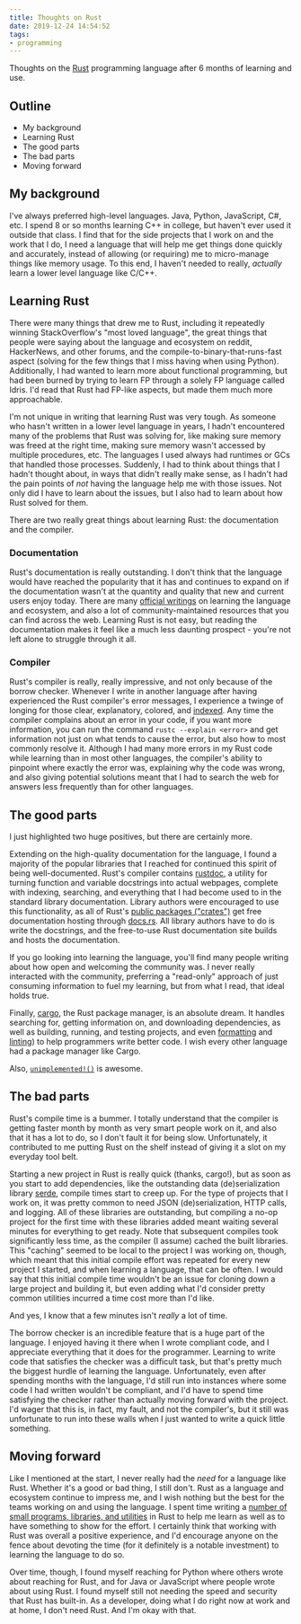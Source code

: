 ```yaml
---
title: Thoughts on Rust
date: 2019-12-24 14:54:52
tags:
- programming
---
```


Thoughts on the [Rust](https://www.rust-lang.org/) programming language after 6 months of learning and use.

<!-- more -->

## Outline

* My background
* Learning Rust
* The good parts
* The bad parts
* Moving forward

## My background

I've always preferred high-level languages. Java, Python, JavaScript, C#, etc. I spend 8 or so months learning C++ in college, but haven't ever used it outside that class. I find that for the side projects that I work on and the work that I do, I need a language that will help me get things done quickly and accurately, instead of allowing (or requiring) me to micro-manage things like memory usage. To this end, I haven't needed to really, _actually_ learn a lower level language like C/C++.

## Learning Rust

There were many things that drew me to Rust, including it repeatedly winning StackOverflow's "most loved language", the great things that people were saying about the language and ecosystem on reddit, HackerNews, and other forums, and the compile-to-binary-that-runs-fast aspect (solving for the few things that I miss having when using Python). Additionally, I had wanted to learn more about functional programming, but had been burned by trying to learn FP through a solely FP language called Idris. I'd read that Rust had FP-like aspects, but made them much more approachable.

I'm not unique in writing that learning Rust was very tough. As someone who hasn't written in a lower level language in years, I hadn't encountered many of the problems that Rust was solving for, like making sure memory was freed at the right time, making sure memory wasn't accessed by multiple procedures, etc. The languages I used always had runtimes or GCs that handled those processes. Suddenly, I had to think about things that I hadn't thought about, in ways that didn't really make sense, as I hadn't had the pain points of _not_ having the language help me with those issues. Not only did I have to learn about the issues, but I also had to learn about how Rust solved for them.

There are two really great things about learning Rust: the documentation and the compiler.

### Documentation

Rust's documentation is really outstanding. I don't think that the language would have reached the popularity that it has and continues to expand on if the documentation wasn't at the quantity and quality that new and current users enjoy today. There are many [official writings](https://www.rust-lanng.org/learn) on learning the language and ecosystem, and also a lot of community-maintained resources that you can find across the web. Learning Rust is not easy, but reading the documentation makes it feel like a much less daunting prospect - you're not left alone to struggle through it all.

### Compiler

Rust's compiler is really, really impressive, and not only because of the borrow checker. Whenever I write in another language after having experienced the Rust compiler's error messages, I experience a twinge of longing for those clear, explanatory, colored, and [indexed](https://docs.rust-lang.org/error-index.html). Any time the compiler complains about an error in your code, if you want more information, you can run the command `rustc --explain <error>` and get information not just on what tends to cause the error, but also how to most commonly resolve it. Although I had many more errors in my Rust code while learning than in most other languages, the compiler's ability to pinpoint where exactly the error was, explaining why the code was wrong, and also giving potential solutions meant that I had to search the web for answers less frequently than for other languages.

## The good parts

I just highlighted two huge positives, but there are certainly more.

Extending on the high-quality documentation for the language, I found a majority of the popular libraries that I reached for continued this spirit of being well-documented. Rust's compiler contains [rustdoc](https://doc.rust-lang.org/rustdoc/index.html), a utility for turning function and variable docstrings into actual webpages, complete with indexing, searching, and everything that I had become used to in the standard library documentation. Library authors were encouraged to use this functionality, as all of Rust's [public packages ("crates")](https://crates.io) get free documentation hosting through [docs.rs](https://docs.rs). All library authors have to do is write the docstrings, and the free-to-use Rust documentation site builds and hosts the documentation.

If you go looking into learning the language, you'll find many people writing about how open and welcoming the community was. I never really interacted with the community, preferring a "read-only" approach of just consuming information to fuel my learning, but from what I read, that ideal holds true.

Finally, [cargo](https://docs.rust-lang.org/cargo), the Rust package manager, is an absolute dream. It handles searching for, getting information on, and downloading dependencies, as well as building, running, and testing projects, and even [formatting](https://github.com/rust-lang/rustfmt) and [linting](https://github.com/rust-lang/rust-clippy)) to help programmers write better code. I wish every other language had a package manager like Cargo.

Also, [`unimplemented!()`](https://doc.rust-lang.org/std/macro.unimplemented.html) is awesome.

## The bad parts

Rust's compile time is a bummer. I totally understand that the compiler is getting faster month by month as very smart people work on it, and also that it has a lot to do, so I don't fault it for being slow. Unfortunately, it contributed to me putting Rust on the shelf instead of giving it a slot on my everyday tool belt.

Starting a new project in Rust is really quick (thanks, cargo!), but as soon as you start to add dependencies, like the outstanding data (de)serialization library [serde](https://serde.rs), compile times start to creep up. For the type of projects that I work on, it was pretty common to need JSON (de)serialization, HTTP calls, and logging. All of these libraries are outstanding, but compiling a no-op project for the first time with these libraries added meant waiting several minutes for everything to get ready. Note that subsequent compiles took significantly less time, as the compiler (I assume) cached the built libraries. This "caching" seemed to be local to the project I was working on, though, which meant that this initial compile effort was repeated for every new project I started, and when learning a language, that can be often. I would say that this initial compile time wouldn't be an issue for cloning down a large project and building it, but even adding what I'd consider pretty common utilities incurred a time cost more than I'd like.

And yes, I know that a few minutes isn't _really_ a lot of time.

The borrow checker is an incredible feature that is a huge part of the language. I enjoyed having it there when I wrote compliant code, and I appreciate everything that it does for the programmer. Learning to write code that satisfies the checker was a difficult task, but that's pretty much the biggest hurdle of learning the language. Unfortunately, even after spending months with the language, I'd still run into instances where some code I had written wouldn't be compliant, and I'd have to spend time satisfying the checker rather than actually moving forward with the project. I'd wager that this is, in fact, my fault, and not the compiler's, but it still was unfortunate to run into these walls when I just wanted to write a quick little something.

## Moving forward

Like I mentioned at the start, I never really had the _need_ for a language like Rust. Whether it's a good or bad thing, I still don't. Rust as a language and ecosystem continue to impress me, and I wish nothing but the best for the teams working on and using the language. I spent time writing a [number of small programs, libraries, and utilities](https://github.com/Celeo?utf8=%E2%9C%93&tab=repositories&q=&type=&language=rust) in Rust to help me learn as well as to have something to show for the effort. I certainly think that working with Rust was overall a positive experience, and I'd encourage anyone on the fence about devoting the time (for it definitely is a notable investment) to learning the language to do so.

Over time, though, I found myself reaching for Python where others wrote about reaching for Rust, and for Java or JavaScript where people wrote about using Rust. I found myself still not needing the speed and security that Rust has built-in. As a developer, doing what I do right now at work and at home, I don't need Rust. And I'm okay with that.
